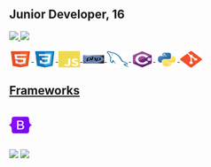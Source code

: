 ## Junior Developer, 16 

<div>
  <a href="https://github.com/Coastony">
  <img height="160em" src="https://github-readme-stats.vercel.app/api?username=Coastony&show_icons=true&theme=dracula&include_all_comits=true&count_private=true"/>
  <img height="160em" src="https://github-readme-stats.vercel.app/api/top-langs/?username=Coastony&layout=compact&langs_count=16&theme=dracula"/>
</div>
  
<div style="display: inline_block"><br>
   <img align="center" alt="HTML" height="30" width="40" src="https://raw.githubusercontent.com/devicons/devicon/master/icons/html5/html5-original.svg"/>
   <img align="center" alt="CSS" height="30" width="40" src="https://raw.githubusercontent.com/devicons/devicon/master/icons/css3/css3-original.svg"/>
   <img align="center" alt="JS" height="30" width="40" src="https://raw.githubusercontent.com/devicons/devicon/master/icons/javascript/javascript-plain.svg"/>
   <img align="center" alt="PHP" height="30" width="40" src="https://raw.githubusercontent.com/devicons/devicon/master/icons/php/php-original.svg"/>
   <img align="center" alt="MySQL" height="30" width="40" src="https://raw.githubusercontent.com/devicons/devicon/master/icons/mysql/mysql-original.svg"/>
   <img align="center" alt="Csharp" height="30" width="40" src="https://raw.githubusercontent.com/devicons/devicon/master/icons/csharp/csharp-original.svg"/>
   <img align="center" alt="JS" height="30" width="40" src="https://raw.githubusercontent.com/devicons/devicon/master/icons/python/python-original.svg"/>
   <img align="center" alt="Git" height="30" width="40" src="https://raw.githubusercontent.com/devicons/devicon/master/icons/git/git-original.svg"/>
</div>
  
## Frameworks
  
<div style="display: inline_block"><br>
   <img align="center" title="Bootstrap" alt="Bootstrap" height="30" width="40" src="https://raw.githubusercontent.com/devicons/devicon/master/icons/bootstrap/bootstrap-original.svg"/>
</div>
  
##

<div>
  <a href="mailto:sergiobsantos8@gmail.com"><img src="https://img.shields.io/badge/Gmail-D14836?style=for-the-badge&logo=gmail&logoColor=white" target="_blank"></a>
  <a href="https://www.linkedin.com/in/sergiobsantos"><img src="https://img.shields.io/badge/LinkedIn-0077B5?style=for-the-badge&logo=linkedin&logoColor=white" target="_blank"</a>
</div>
 
